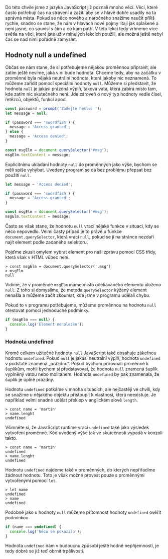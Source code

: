Do této chvíle jsme z jazyka JavaScript již poznali mnoho věcí. Věcí, které často potřebují čas na strávení a zažití aby se v hlavě dobře usadily na ta správná místa. Pokud se něco nového a náročného snažíme naučit příliš rychle, snadno se stane, že nám v hlavách nové pojmy lítají jak splašené a není jasné, co souvisí s čím a co kam patří. V této lekci tedy vrhneme více světla na věci, které jste už v minulých lekcích použili, ale možná ještě nebyl čas se nad nimi pořádně zamyslet.

## Hodnoty null a undefined

Občas se nám stane, že si potřebujeme nějakou proměnnou připravit, ale zatím ještě nevíme, jaká v ní bude hodnota. Chceme tedy, aby na začátku v proměnné byla nějaká neutrální hodnota, která jakoby nic neznamená. To můžeme zařídit pomocí speciální hodnoty `null`. Můžeme si představit, že hodnota `null` je jakási prázdná výplň, taková vata, která zabírá místo tam, kde zatím nic skutečného není. Jde zároveň o nový typ hodnoty vedle čísel, řetězců, objektů, funkcí apod. 

```js
const password = prompt('Zadejte heslo: ');
let message = null;

if (password === 'swordfish') {
  message = 'Access granted';
} else {
  message = 'Access denied';
}

const msgElm = document.querySelector('#msg');
msgElm.textContent = message;
```

Explicitnímu ukládání hodnoty `null` do proměnných jako výše, bychom se měli spíše vyhýbat. Uvedený program se dá bez problému přepsat bez použití `null`.

```js
let message = 'Access denied';

if (password === 'swordfish') {
  message = 'Access granted';
}

const msgElm = document.querySelector('#msg');
msgElm.textContent = message;
```

Často se však stane, že hodnotu `null` vrací nějaké funkce v situaci, kdy se něco nepovedlo. Velmi častý případ je to právě u funkce `document.querySelector`, která vrací `null`, pokud se jí na stránce nezdaří najít element podle zadaného selektoru.

Pojďme zkusit omylem vybrat element pro naši zprávu pomocí CSS třídy, která však v HTML vůbec není.

```jscon
> const msgElm = document.querySelector('.msg')
> msgElm
null
```

Vidíme, že v proměnné `msgElm` máme místo očekávaného elementu uloženo `null`. Z toho si domyslíme, že metoda `querySelector` kýžený element nenašla a můžeme začít zkoumat, kde jsme v programu udělali chybu. 

Pokud to v programu potřebujeme, můžeme proměnnou na hodnotu `null` otestovat pomocí jednoduché podmínky.

```js
if (msgElm === null) {
  console.log('Element nenalezen');
}
```

### Hodnota undefined

Kromě celkem užitečné hodnoty `null` JavaScript také obsahuje zákeřnou hodnotu `undefined`. Pokud `null` je jakási neutrální výplň, hodnota `undefined` v podstatě znamená „prázdno“. Pokud bychom přirovnali proměnné k šuplíkům, mohli bychom si představovat, že hodnota `null` znamená šuplík vyplněný vatou nebo molitanem. Hodnota `undefined` by pak znamenala, že šuplík je úplně prázdný. 

Hodnotu `undefined` potkáme v mnoha situacích, ale nejčastěji ve chvíli, kdy se snažíme u nějakého objektu přistoupit k vlastnosi, která neexistuje. Je například velmi snadné udělat překlep v anglickém slově `length`.

```jscon
> const name = 'martin'
> name.lenght
undefined
```

Všimněte si, že JavaScript runtime vrací `undefined` také jako výsledek vytvoření proměnné. Kód uvedený výše tak ve skutečnosti vypadá v konzoli takto.

```jscon
> const name = 'martin'
undefined
> name.lenght
undefined
```

Hodnotu `undefined` najdeme také v proměnných, do kterých nepřiřadíme žádnout hodnotu. Toto je však možné provést pouze s proměnnými vytvořenými pomocí `let`.

```jscon
> let name
undefined
> name
undefined
```

Podobně jako u hodnoty `null` můžeme přítomnost hodnoty `undefined` ověřit podmínkou.

```js
if (name === undefined) {
  console.log('Něco se pokazilo');
}
```

Hodnota `undefined` nám v budoucnu způsobí ještě hodně nepříjemností, je tedy dobré se již teď obrnit trpělivostí.
